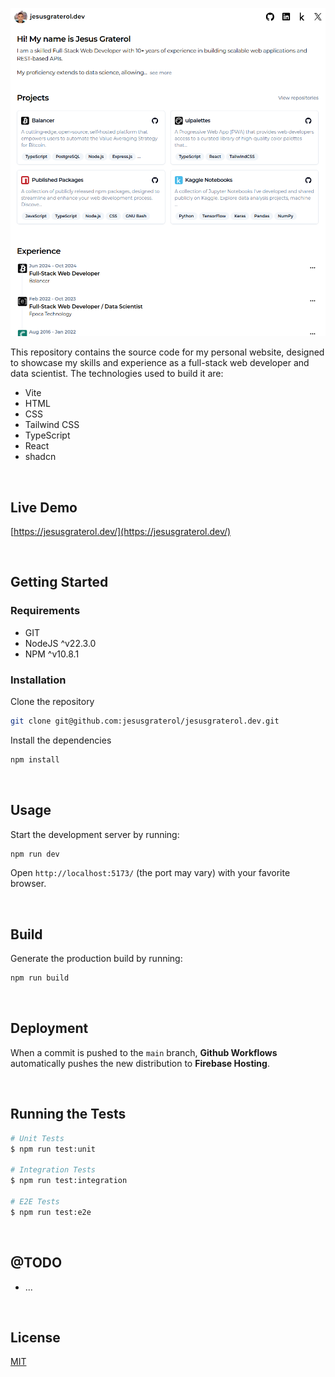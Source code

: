 ![Jesus Graterol](./readme-assets/screenshot-01.png)

This repository contains the source code for my personal website, designed to showcase my skills and experience as a full-stack web developer and data scientist. The technologies used to build it are:

- Vite
- HTML
- CSS
- Tailwind CSS
- TypeScript
- React
- shadcn




<br/>

## Live Demo

[https://jesusgraterol.dev/](https://jesusgraterol.dev/)




<br/>

## Getting Started

### Requirements

- GIT
- NodeJS ^v22.3.0
- NPM ^v10.8.1

### Installation

Clone the repository

```bash
git clone git@github.com:jesusgraterol/jesusgraterol.dev.git
```

Install the dependencies

```bash
npm install
```



<br/>

## Usage

Start the development server by running:

```bash
npm run dev
```

Open `http://localhost:5173/` (the port may vary) with your favorite browser.




<br/>

## Build

Generate the production build by running:

```bash
npm run build
```


<br/>

## Deployment

When a commit is pushed to the `main` branch, **Github Workflows** automatically pushes the new
distribution to **Firebase Hosting**.




<br/>

## Running the Tests

```bash
# Unit Tests
$ npm run test:unit

# Integration Tests
$ npm run test:integration

# E2E Tests
$ npm run test:e2e
```




<br/>

## @TODO

- ...




<br/>

## License

[MIT](https://choosealicense.com/licenses/mit/)
